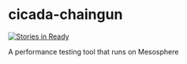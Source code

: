 # cicada-chaingun
[![Stories in Ready](https://badge.waffle.io/yodle/cicada-chaingun.svg?label=ready&title=Ready)](http://waffle.io/yodle/cicada-chaingun) 

A performance testing tool that runs on Mesosphere
